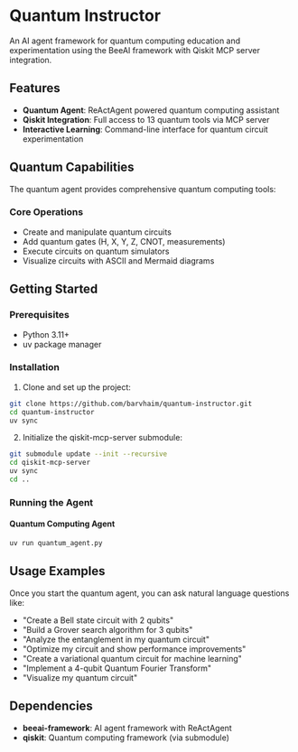# Quantum Instructor

An AI agent framework for quantum computing education and experimentation using the BeeAI framework with Qiskit MCP server integration.

## Features

- **Quantum Agent**: ReActAgent powered quantum computing assistant
- **Qiskit Integration**: Full access to 13 quantum tools via MCP server
- **Interactive Learning**: Command-line interface for quantum circuit experimentation

## Quantum Capabilities

The quantum agent provides comprehensive quantum computing tools:

### Core Operations
- Create and manipulate quantum circuits
- Add quantum gates (H, X, Y, Z, CNOT, measurements)
- Execute circuits on quantum simulators
- Visualize circuits with ASCII and Mermaid diagrams

## Getting Started

### Prerequisites
- Python 3.11+
- uv package manager

### Installation

1. Clone and set up the project:
```bash
git clone https://github.com/barvhaim/quantum-instructor.git
cd quantum-instructor
uv sync
```

2. Initialize the qiskit-mcp-server submodule:
```bash
git submodule update --init --recursive
cd qiskit-mcp-server
uv sync
cd ..
```

### Running the Agent

#### Quantum Computing Agent
```bash
uv run quantum_agent.py
```

## Usage Examples

Once you start the quantum agent, you can ask natural language questions like:

- "Create a Bell state circuit with 2 qubits"
- "Build a Grover search algorithm for 3 qubits"
- "Analyze the entanglement in my quantum circuit"
- "Optimize my circuit and show performance improvements"
- "Create a variational quantum circuit for machine learning"
- "Implement a 4-qubit Quantum Fourier Transform"
- "Visualize my quantum circuit"

## Dependencies

- **beeai-framework**: AI agent framework with ReActAgent
- **qiskit**: Quantum computing framework (via submodule)
